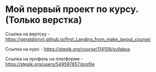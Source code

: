 # Мой первый проект по курсу. (Только верстка)

Ссылка на вертску - https://geraldisrivii.github.io/first_Landing_from_make_layout_course/

Ссылка на курс - https://stepik.org/course/114109/syllabus

Ссылка на профиль на платформе - https://stepik.org/users/549597857/profile
